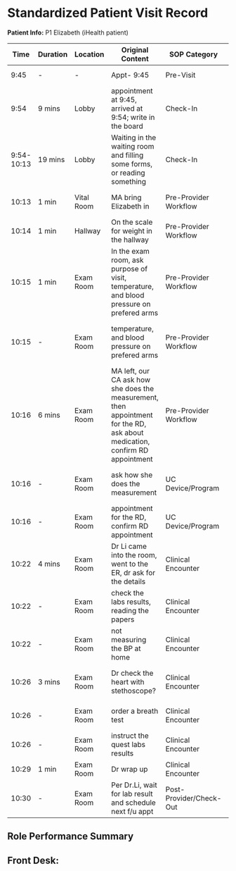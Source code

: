 # Standardized Patient Visit Record

**Patient Info:** P1 Elizabeth (iHealth patient)

| Time | Duration | Location | Original Content | SOP Category | SOP Task | Completed Checklist | Primary Role | Extra Task |
|------|----------|----------|------------------|--------------|----------|-------------------|--------------|------------|
| 9:45 | - | - | Appt- 9:45 | Pre-Visit | Appointment Scheduling | - | Front Desk | - |
| 9:54 | 9 mins | Lobby | appointment at 9:45, arrived at 9:54; write in the board | Check-In | Patient Registration | ☐ Arrival time recorded | Front Desk | - |
| 9:54-10:13 | 19 mins | Lobby | Waiting in the waiting room and filling some forms, or reading something | Check-In | Intake Forms Management | ☐ Forms provided onsite if needed | Patient | - |
| 10:13 | 1 min | Vital Room | MA bring Elizabeth in | Pre-Provider Workflow | Rooming | ☐ Patient called from lobby | MA | - |
| 10:14 | 1 min | Hallway | On the scale for weight in the hallway | Pre-Provider Workflow | Standard Vitals Collection | ☐ Vitals collected | MA | - |
| 10:15 | 1 min | Exam Room | In the exam room, ask purpose of visit, temperature, and blood pressure on prefered arms | Pre-Provider Workflow | Chief Complaint Capture | ☐ Open-ended question asked | MA | - |
| 10:15 | - | Exam Room | temperature, and blood pressure on prefered arms | Pre-Provider Workflow | Standard Vitals Collection | ☐ Vitals collected<br>☐ Documented in EHR | MA | - |
| 10:16 | 6 mins | Exam Room | MA left, our CA ask how she does the measurement, then appointment for the RD, ask about medication, confirm RD appointment | Pre-Provider Workflow | Medication Reconciliation | ☐ Med list reviewed | CA/CM | - |
| 10:16 | - | Exam Room | ask how she does the measurement | UC Device/Program | - | - | CA/CM | BP Measurement Technique Assessment |
| 10:16 | - | Exam Room | appointment for the RD, confirm RD appointment | UC Device/Program | - | - | CA/CM | RD Appointment Coordination |
| 10:22 | 4 mins | Exam Room | Dr Li came into the room, went to the ER, dr ask for the details | Clinical Encounter | History Taking | ☐ Chief complaint reviewed<br>☐ HPI documented | MD/NP | - |
| 10:22 | - | Exam Room | check the labs results, reading the papers | Clinical Encounter | Lab & Imaging Review | ☐ Results reviewed in EHR | MD/NP | - |
| 10:22 | - | Exam Room | not measuring the BP at home | Clinical Encounter | - | - | MD/NP | Home BP Monitoring Assessment |
| 10:26 | 3 mins | Exam Room | Dr check the heart with stethoscope? | Clinical Encounter | Physical Exam | ☐ Systems examined per complaint | MD/NP | - |
| 10:26 | - | Exam Room | order a breath test | Clinical Encounter | Lab Orders | ☐ Orders entered in EHR | MD/NP | - |
| 10:26 | - | Exam Room | instruct the quest labs results | Clinical Encounter | Patient Education (Clinical) | ☐ Instructions explained | MD/NP | - |
| 10:29 | 1 min | Exam Room | Dr wrap up | Clinical Encounter | Assessment & Plan | ☐ Plan established | MD/NP | - |
| 10:30 | - | Exam Room | Per Dr.Li, wait for lab result and schedule next f/u appt | Post-Provider/Check-Out | Follow-Up Scheduling | ☐ Provider (MD) instructions reviewed | MD/NP | - |

## Role Performance Summary

**Front Desk:**
-